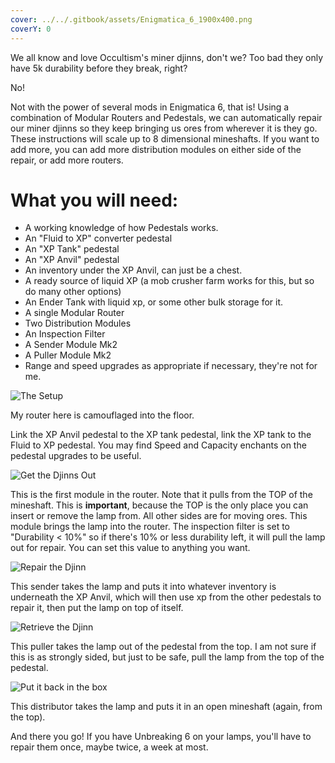 ```yaml
---
cover: ../../.gitbook/assets/Enigmatica_6_1900x400.png
coverY: 0
---
```


We all know and love Occultism's miner djinns, don't we?  Too bad they only have 5k durability before they break, right?

No!

Not with the power of several mods in Enigmatica 6, that is!  Using a combination of Modular Routers and Pedestals, we can automatically repair our miner djinns so they keep bringing us ores from wherever it is they go.  These instructions will scale up to 8 dimensional mineshafts.  If you want to add more, you can add more distribution modules on either side of the repair, or add more routers.

# What you will need:

- A working knowledge of how Pedestals works.
- An "Fluid to XP" converter pedestal
- An "XP Tank" pedestal
- An "XP Anvil" pedestal
- An inventory under the XP Anvil, can just be a chest.
- A ready source of liquid XP (a mob crusher farm works for this, but so do many other options)
- An Ender Tank with liquid xp, or some other bulk storage for it.
- A single Modular Router
- Two Distribution Modules
- An Inspection Filter
- A Sender Module Mk2
- A Puller Module Mk2
- Range and speed upgrades as appropriate if necessary, they're not for me.

![The Setup](https://i.imgur.com/ZajUZpC.png)

My router here is camouflaged into the floor.

Link the XP Anvil pedestal to the XP tank pedestal, link the XP tank to the Fluid to XP pedestal.  You may find Speed and Capacity enchants on the pedestal upgrades to be useful.

![Get the Djinns Out](https://i.imgur.com/EZ64935.png)

This is the first module in the router.  Note that it pulls from the TOP of the mineshaft. This is **important**, because the TOP is the only place you can insert or remove the lamp from. All other sides are for moving ores.  This module brings the lamp into the router.  The inspection filter is set to "Durability < 10%" so if there's 10% or less durability left, it will pull the lamp out for repair.  You can set this value to anything you want.

![Repair the Djinn](https://i.imgur.com/vx4ASqK.png)

This sender takes the lamp and puts it into whatever inventory is underneath the XP Anvil, which will then use xp from the other pedestals to repair it, then put the lamp on top of itself.

![Retrieve the Djinn](https://i.imgur.com/BISxslU.png)

This puller takes the lamp out of the pedestal from the top.  I am not sure if this is as strongly sided, but just to be safe, pull the lamp from the top of the pedestal.

![Put it back in the box](https://i.imgur.com/oTjF7AO.png)

This distributor takes the lamp and puts it in an open mineshaft (again, from the top).

And there you go!   If you have Unbreaking 6 on your lamps, you'll have to repair them once, maybe twice, a week at most.
